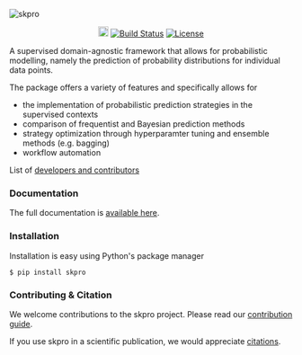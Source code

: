 ![skpro](/docs/_static/logo/logo.png)

<p align="center">
  <a href="https://badge.fury.io/py/skpro"><img src="https://badge.fury.io/py/skpro.svg" alt="PyPI version" height="18"></a>
  <a href="https://travis-ci.org/alan-turing-institute/skpro"><img src="https://travis-ci.org/alan-turing-institute/skpro.svg?branch=master" alt="Build Status"></a>
  <a href="https://opensource.org/licenses/BSD-3-Clause"><img src="https://img.shields.io/badge/License-BSD%203--Clause-blue.svg" alt="License"></a>
</p>

A supervised domain-agnostic framework that allows for probabilistic modelling, namely the prediction of probability distributions for individual data points.

The package offers a variety of features and specifically allows for

- the implementation of probabilistic prediction strategies in the supervised contexts
- comparison of frequentist and Bayesian prediction methods
- strategy optimization through hyperparamter tuning and ensemble methods (e.g. bagging)
- workflow automation

List of [developers and contributors](AUTHORS.rst)

### Documentation

The full documentation is [available here](https://alan-turing-institute.github.io/skpro/).

### Installation

Installation is easy using Python's package manager

    $ pip install skpro

### Contributing & Citation

We welcome contributions to the skpro project. Please read our [contribution guide](/CONTRIBUTING.md).

If you use skpro in a scientific publication, we would appreciate [citations](CITATION.rst).


